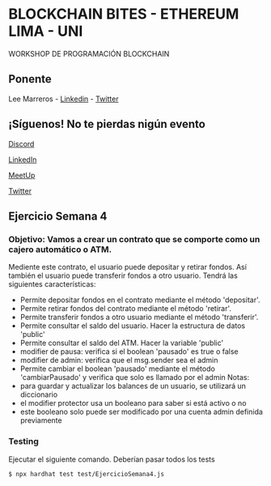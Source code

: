 # BLOCKCHAIN BITES - ETHEREUM LIMA - UNI

WORKSHOP DE PROGRAMACIÓN BLOCKCHAIN

## Ponente

Lee Marreros - [Linkedin](https://www.linkedin.com/in/lee-marreros/) - [Twitter](https://twitter.com/LeeMarreros)

## ¡Síguenos! No te pierdas nigún evento

[Discord](https://discord.gg/7hJBfgfpvs)

[LinkedIn](https://www.linkedin.com/company/blockchain-bites-es/)

[MeetUp](https://www.meetup.com/blockchain-bites)

[Twitter](https://twitter.com/bbitesschool)

## Ejercicio Semana 4

### Objetivo: Vamos a crear un contrato que se comporte como un cajero automático o ATM.

Mediente este contrato, el usuario puede depositar y retirar fondos.
Así también el usuario puede transferir fondos a otro usuario.
Tendrá las siguientes características:

- Permite depositar fondos en el contrato mediante el método 'depositar'.
- Permite retirar fondos del contrato mediante el método 'retirar'.
- Permite transferir fondos a otro usuario mediante el método 'transferir'.
- Permite consultar el saldo del usuario. Hacer la estructura de datos 'public'
- Permite consultar el saldo del ATM. Hacer la variable 'public'
- modifier de pausa: verifica si el boolean 'pausado' es true o false
- modifier de admin: verifica que el msg.sender sea el admin
- Permite cambiar el boolean 'pausado' mediante el método 'cambiarPausado' y verifica que solo es llamado por el admin
  Notas:
- para guardar y actualizar los balances de un usuario, se utilizará un diccionario
- el modifier protector usa un booleano para saber si está activo o no
- este booleano solo puede ser modificado por una cuenta admin definida previamente

### Testing

Ejecutar el siguiente comando. Deberían pasar todos los tests

`$ npx hardhat test test/EjercicioSemana4.js`
